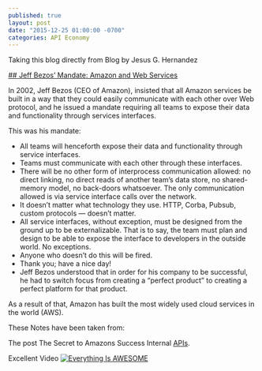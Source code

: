 ```yaml
---
published: true
layout: post
date: "2015-12-25 01:00:00 -0700"
categories: API Economy
---
```

Taking this blog directly from Blog by Jesus G. Hernandez

[## Jeff Bezos’ Mandate: Amazon and Web Services](http://jesusgilhernandez.com/2012/10/18/jeff-bezos-mandate-amazon-and-web-services/ "API Mandate Blog")

In 2002, Jeff Bezos (CEO of Amazon), insisted that all Amazon services be built in a way that they could easily communicate with each other over Web protocol, and he issued a mandate requiring all teams to expose their data and functionality through services interfaces.

This was his mandate:

> 
  - All teams will henceforth expose their data and functionality through service interfaces.
  - Teams must communicate with each other through these interfaces.
  - There will be no other form of interprocess communication allowed: no direct linking, no direct reads of another team’s data store, no shared-memory model, no back-doors whatsoever. The only communication allowed is via service interface calls over the network.
  - It doesn’t matter what technology they use. HTTP, Corba, Pubsub, custom protocols — doesn’t matter.
  - All service interfaces, without exception, must be designed from the ground up to be externalizable. That is to say, the team must plan and design to be able to expose the interface to developers in the outside world. No exceptions.
  - Anyone who doesn’t do this will be fired.
  - Thank you; have a nice day!
  - Jeff Bezos understood that in order for his company to be successful, he had to switch focus from creating a “perfect product” to creating a perfect platform for that product.


As a result of that, Amazon has built the most widely used cloud services in the world (AWS).

These Notes have been taken from:

The post The Secret to Amazons Success Internal [APIs](http://apievangelist.com/2012/01/12/the-secret-to-amazons-success-internal-apis/).


Excellent Video
[![Everything Is AWESOME](http://img.youtube.com/vi/StTqXEQ2l-Y/0.jpg)](https://www.youtube.com/watch?v=StTqXEQ2l-Y "Everything Is AWESOME")



